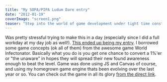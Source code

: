 ```yaml
---
title: "My SOPA/PIPA Ludum Dare entry"
date: "2012-01-19"
coverImage: "screen1.png"
teaser: "Step into the world of game development under tight time constraints. Learn about the creation of a Ludum Dare entry inspired by World Infectonator. Experience the challenge of converting "the unaware" and spreading awareness through gameplay. Play the game and support the fight against SOPA/PIPA."
---
```


Was pretty stressful trying to make this in a day (especially since I did a full workday at my day job as well!). [This ended up being my entry](http://www.ludumdare.com/compo/sopajam/?action=preview&uid=10305). I borrowed some game concepts (ok all of them) from the awesome game World Infectonator. Basically what you do is you get one chance to convert a 1%'er or "the unaware" in hopes they will spread their new found awareness enough to beat the level. Game was done using JS and Canvas of course, and using my homegrown game engine thats been evolving over the last year or so. You can check out the game in all its glory [from the direct link](http://www.somethinghitme.com/projects/sopa/).

